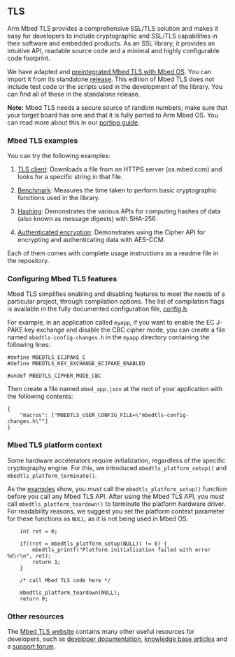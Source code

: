 ## TLS

Arm Mbed TLS provides a comprehensive SSL/TLS solution and makes it easy for developers to include cryptographic and SSL/TLS capabilities in their software and embedded products. As an SSL library, it provides an intuitive API, readable source code and a minimal and highly configurable code footprint.

We have adapted and [preintegrated Mbed TLS with Mbed OS](https://github.com/ARMmbed/mbed-os/tree/master/features/mbedtls). You can import it from its standalone [release](https://github.com/ARMmbed/mbedtls). This edition of Mbed TLS does not include test code or the scripts used in the development of the library. You can find all of these in the standalone release.

<span class="notes">**Note:** Mbed TLS needs a secure source of random numbers; make sure that your target board has one and that it is fully ported to Arm Mbed OS. You can read more about this in our [porting guide](/docs/v5.10/reference/contributing.html).</span>

### Mbed TLS examples

You can try the following examples:

1. [TLS client](https://github.com/ARMmbed/mbed-os-example-tls/tree/master/tls-client): Downloads a file from an HTTPS server (os.mbed.com) and looks for a specific string in that file.

1. [Benchmark](https://github.com/ARMmbed/mbed-os-example-tls/tree/master/benchmark): Measures the time taken to perform basic cryptographic functions used in the library.

1. [Hashing](https://github.com/ARMmbed/mbed-os-example-tls/tree/master/hashing): Demonstrates the various APIs for computing hashes of data (also known as message digests) with SHA-256.

1. [Authenticated encryption](https://github.com/ARMmbed/mbed-os-example-tls/tree/master/authcrypt): Demonstrates using the Cipher API for encrypting and authenticating data with AES-CCM.

Each of them comes with complete usage instructions as a readme file in the repository.

### Configuring Mbed TLS features

Mbed TLS simplifies enabling and disabling features to meet the needs of a particular project, through compilation options. The list of compilation flags is available in the fully documented configuration file, [config.h](https://github.com/ARMmbed/mbedtls/blob/v5.10/include/mbedtls/config.h).

For example, in an application called `myapp`, if you want to enable the EC J-PAKE key exchange and disable the CBC cipher mode, you can create a file named  `mbedtls-config-changes.h` in the `myapp` directory containing the following lines:

```
#define MBEDTLS_ECJPAKE_C
#define MBEDTLS_KEY_EXCHANGE_ECJPAKE_ENABLED

#undef MBEDTLS_CIPHER_MODE_CBC
```

Then create a file named `mbed_app.json` at the root of your application with the following contents:

```
{
    "macros": ["MBEDTLS_USER_CONFIG_FILE=\"mbedtls-config-changes.h\""]
}
```

### Mbed TLS platform context

Some hardware accelerators require initialization, regardless of the specific cryptography engine. For this, we introduced `mbedtls_platform_setup()` and `mbedtls_platform_terminate()`.

As the [examples](#mbed-tls-examples) show, you *must* call the `mbedtls_platform_setup()` function before you call any Mbed TLS API. After using the Mbed TLS API, you *must* call `mbedtls_platform_teardown()` to terminate the platform hardware driver. For readability reasons, we suggest you set the platform context parameter for these functions as `NULL`, as it is not being used in Mbed OS.

```
    int ret = 0;

    if((ret = mbedtls_platform_setup(NULL)) != 0) {
        mbedtls_printf("Platform initialization failed with error %d\r\n", ret);
        return 1;
    }

    /* call Mbed TLS code here */

    mbedtls_platform_teardown(NULL);
    return 0;
```

### Other resources

The [Mbed TLS website](https://tls.mbed.org) contains many other useful resources for developers, such as [developer documentation](https://tls.mbed.org/dev-corner), [knowledge base articles](https://tls.mbed.org/kb) and a [support forum](https://forums.mbed.com/c/mbed-tls).
